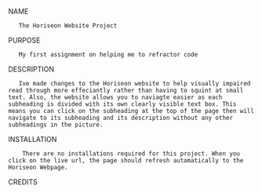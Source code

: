 
NAME

       The Horiseon Website Project


PURPOSE
  
       My first assignment on helping me to refractor code


DESCRIPTION

       Ive made changes to the Horiseon website to help visually impaired read through more effeciantly rather than having to squint at small text. Also, the website allows you to naviagte easier as each subheading is divided with its own clearly visible text box. This means you can click on the subheading at the top of the page then will navigate to its subheading and its description without any other subheadings in the picture.



INSTALLATION

        There are no installations required for this project. When you click on the live url, the page should refresh automatically to the Horiseon Webpage.


CREDITS

        

